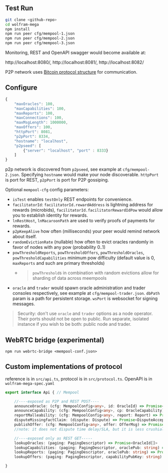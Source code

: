 
## Test Run

```bash
git clone <github-repo>
cd wolfram-mega
npm install
npm run peer cfg/mempool-1.json 
npm run peer cfg/mempool-2.json 
npm run peer cfg/mempool-3.json 
```
Monitoring, REST and OpenAPI swagger would become available at:

http://localhost:8080/, http://localhost:8081/, http://localhost:8082/

P2P network uses [Bitcoin protocol structure](https://en.bitcoin.it/wiki/Protocol_specification#Message_structure) for communication.

## Configure

```js
{
    "maxOracles": 100,
    "maxCapabilities": 100,
    "maxReports": 100,
    "maxConnections": 100,
    "maxMsgLength": 1000000,
    "maxOffers": 100,
    "httpPort": 8081,
    "p2pPort": 8334,
    "hostname": "localhost",
    "p2pseed": [
        {"server": "localhost", "port" : 8333}
    ]
}
```

p2p network is discovered from `p2pseed`, see example at `cfg/mempool-2.json`. Specifying `hostname` would make your node discoverable. `httpPort` is port for REST, `p2pPort` is port for P2P gossiping.

Optional `mempool-cfg` config parameters:
- `isTest` enables `testOnly` REST endpoints for convenience. 
- `facilitatorId`: `facilitatorId.rewardAddress` is lightning address for rewards (microbids),  `facilitatorId.facilitatorRewardIdPow` would allow you to establish identity for rewards.
- `lnRestHost`, `lnMacaroonPath` are used to verify proofs of payments for rewards.
- `p2pKeepAlive` how often (milliseconds) your peer would remind network about itself.
- `randomEvictionRate` (nullable) how often to evict oracles randomly in favor of nodes with any pow (probability 0..1)
- `powThresholdReports`, `powThresholdOffers`, `powThresholdOracles`, `powThresholdCapabilities` minimum pow difficulty (default value is  0, `maxReports` and such are primary thresholds)
    - > `powThreshold`s in combination with random evictions allow for sharding of data across meempools
- `oracle` and `trader` would spawn oracle administration and trader consoles respectively, see example at `cfg/mempool-trader.json`. `dbPath` param is a path for persistent storage. `wsPort` is websocket for signing messages. 

> Security: don't use `oracle` and `trader` options as a node operator. Their ports should not be open to public. Run separate, isolated instance if you wish to be both: public node and trader.

## WebRTC bridge (experimental)
```
npm run webrtc-bridge <mempool-conf.json>
```

## Custom implementations of protocol

reference is in `src/api.ts`, protocol is in `src/protocol.ts`. OpenAPI is in `wolfram-mega-spec.yaml`

```ts
export interface Api { // Mempool

    //----exposed as P2P and REST POST----
    announceOracle: (cfg: MempoolConfig<any>, id: OracleId) => Promise<Registered | NotRegistered>
    announceCapability: (cfg: MempoolConfig<any>, cp: OracleCapability) => Promise<Registered | NotRegistered>
    reportMalleability: (cfg: MempoolConfig<any>, report: Report) => Promise<ReportAccepted | ReportRejected>
    disputeMissingfactClaim: (dispute: Dispute) => Promise<DisputeAccepted | DisputeRejected> 
    publishOffer: (cfg: MempoolConfig<any>, offer: OfferMsg) => Promise<Registered | NotRegistered>
    //note: it does not dispute time delay/SLA, but it is less crushial for most option contracts

    //----exposed only as REST GET----- 
    lookupOracles: (paging: PagingDescriptor) => Promise<OracleId[]>
    lookupCapabilities: (paging: PagingDescriptor, oraclePub: string) => Promise<OracleCapability[]>
    lookupReports: (paging: PagingDescriptor, oraclePub: string) => Promise<Report[]>
    lookupOffers: (paging: PagingDescriptor, capabilityPubKey: string) => Promise<OfferMsg[]>

}
```